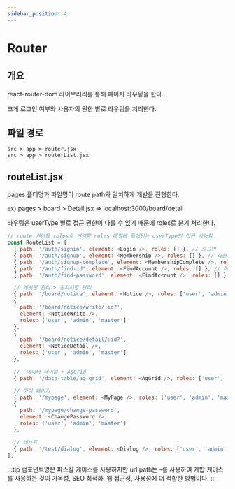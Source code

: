 ```yaml
---
sidebar_position: 4
---
```


# Router

## 개요

react-router-dom 라이브러리를 통해 페이지 라우팅을 한다.

크게 로그인 여부와 사용자의 권한 별로 라우팅을 처리한다.

## 파일 경로

```text
src > app > router.jsx
src > app > routerList.jsx
```

## routeList.jsx

pages 폴더명과 파일명이 route path와 일치하게 개발을 진행한다.

ex) pages > board > Detail.jsx => localhost:3000/board/detail

라우팅은 userType 별로 접근 권한이 다를 수 있기 때문에 roles로 분기 처리한다.

```js
// route 권한을 roles로 변경함 roles 배열에 들어있는 userType만 접근 가능함
const RouteList = [
  { path: '/auth/signin', element: <Login />, roles: [] }, // 로그인
  { path: '/auth/signup', element: <Membership />, roles: [] }, // 회원가입
  { path: '/auth/signup-complete', element: <MembershipComplete />, roles: [] }, // 회원가입 완료
  { path: '/auth/find-id', element: <FindAccount />, roles: [] }, // 아이디 찾기
  { path: '/auth/find-password', element: <FindAccount />, roles: [] }, // 비밀번호 찾기

  // 게시판 관리 > 공지사항 관리
  { path: '/board/notice', element: <Notice />, roles: ['user', 'admin', 'master'] },
  {
    path: '/board/notice/write/:id?',
    element: <NoticeWrite />,
    roles: ['user', 'admin', 'master']
  },
  {
    path: '/board/notice/detail/:id?',
    element: <NoticeDetail />,
    roles: ['user', 'admin', 'master']
  },

  //  데이터 테이블 > AgGrid
  { path: '/data-table/ag-grid', element: <AgGrid />, roles: ['user', 'admin', 'master'] },

  // 마이 페이지
  { path: '/mypage', element: <MyPage />, roles: ['user', 'admin', 'master'] },
  {
    path: '/mypage/change-password',
    element: <ChangePassword />,
    roles: ['user', 'admin', 'master']
  },

  // 테스트
  { path: '/test/dialog', element: <Dialog />, roles: ['user', 'admin', 'master'] }
];
```

:::tip
컴포넌트명은 파스칼 케이스를 사용하지만 url path는 -를 사용하여 케밥 케이스를 사용하는 것이 가독성, SEO 최적화, 웹 접근성, 사용성에 더 적합한 방법이다.
:::
